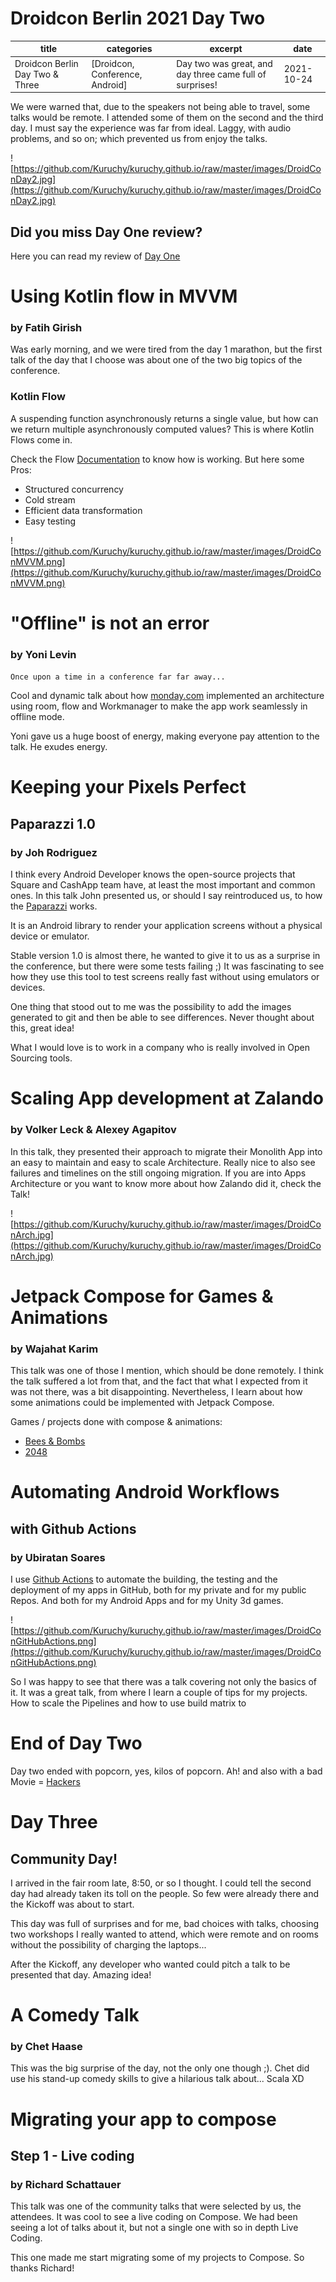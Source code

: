 # Droidcon Berlin 2021 Day Two

| title | categories | excerpt | date |
| --- | --- | --- | --- |
| Droidcon Berlin Day Two & Three | [Droidcon, Conference, Android] | Day two was great, and day three came full of surprises! | 2021-10-24 |

We were warned that, due to the speakers not being able to travel, some talks would be remote. I attended some of them on the second and the third day. I must say the experience was far from ideal. Laggy, with audio problems, and so on; which prevented us from enjoy the talks.

![https://github.com/Kuruchy/kuruchy.github.io/raw/master/images/DroidConDay2.jpg](https://github.com/Kuruchy/kuruchy.github.io/raw/master/images/DroidConDay2.jpg)

## **Did you miss Day One review?**

Here you can read my review of [Day One](https://kuruchy.github.io/droidcon-berlin-day-one/)

# **Using Kotlin flow in MVVM**

### **by Fatih Girish**

Was early morning, and we were tired from the day 1 marathon, but the first talk of the day that I choose was about one of the two big topics of the conference.

### **Kotlin Flow**

A suspending function asynchronously returns a single value, but how can we return multiple asynchronously computed values? This is where Kotlin Flows come in.

Check the Flow [Documentation](https://kotlinlang.org/docs/flow.html) to know how is working. But here some Pros:

- Structured concurrency
- Cold stream
- Efficient data transformation
- Easy testing

![https://github.com/Kuruchy/kuruchy.github.io/raw/master/images/DroidConMVVM.png](https://github.com/Kuruchy/kuruchy.github.io/raw/master/images/DroidConMVVM.png)

# **"Offline" is not an error**

### **by Yoni Levin**

`Once upon a time in a conference far far away...`

Cool and dynamic talk about how [monday.com](https://monday.com/) implemented an architecture using room, flow and Workmanager to make the app work seamlessly in offline mode.

Yoni gave us a huge boost of energy, making everyone pay attention to the talk. He exudes energy.

# **Keeping your Pixels Perfect**

## **Paparazzi 1.0**

### **by Joh Rodriguez**

I think every Android Developer knows the open-source projects that Square and CashApp team have, at least the most important and common ones. In this talk John presented us, or should I say reintroduced us, to how the [Paparazzi](https://github.com/cashapp/paparazzi) works.

It is an Android library to render your application screens without a physical device or emulator.

Stable version 1.0 is almost there, he wanted to give it to us as a surprise in the conference, but there were some tests failing ;) It was fascinating to see how they use this tool to test screens really fast without using emulators or devices.

One thing that stood out to me was the possibility to add the images generated to git and then be able to see differences. Never thought about this, great idea!

What I would love is to work in a company who is really involved in Open Sourcing tools.

# **Scaling App development at Zalando**

### **by Volker Leck & Alexey Agapitov**

In this talk, they presented their approach to migrate their Monolith App into an easy to maintain and easy to scale Architecture. Really nice to also see failures and timelines on the still ongoing migration. If you are into Apps Architecture or you want to know more about how Zalando did it, check the Talk!

![https://github.com/Kuruchy/kuruchy.github.io/raw/master/images/DroidConArch.jpg](https://github.com/Kuruchy/kuruchy.github.io/raw/master/images/DroidConArch.jpg)

# **Jetpack Compose for Games & Animations**

### **by Wajahat Karim**

This talk was one of those I mention, which should be done remotely. I think the talk suffered a lot from that, and the fact that what I expected from it was not there, was a bit disappointing. Nevertheless, I learn about how some animations could be implemented with Jetpack Compose.

Games / projects done with compose & animations:

- [Bees & Bombs](https://github.com/alexjlockwood/bees-and-bombs-compose)
- [2048](https://github.com/alexjlockwood/android-2048-compose)

# **Automating Android Workflows**

## **with Github Actions**

### **by Ubiratan Soares**

I use [Github Actions](https://docs.github.com/es/actions) to automate the building, the testing and the deployment of my apps in GitHub, both for my private and for my public Repos. And both for my Android Apps and for my Unity 3d games.

![https://github.com/Kuruchy/kuruchy.github.io/raw/master/images/DroidConGitHubActions.png](https://github.com/Kuruchy/kuruchy.github.io/raw/master/images/DroidConGitHubActions.png)

So I was happy to see that there was a talk covering not only the basics of it. It was a great talk, from where I learn a couple of tips for my projects. How to scale the Pipelines and how to use build matrix to

# **End of Day Two**

Day two ended with popcorn, yes, kilos of popcorn. Ah! and also with a bad Movie = [Hackers](https://www.imdb.com/title/tt0113243/)

# **Day Three**

## **Community Day!**

I arrived in the fair room late, 8:50, or so I thought. I could tell the second day had already taken its toll on the people. So few were already there and the Kickoff was about to start.

This day was full of surprises and for me, bad choices with talks, choosing two workshops I really wanted to attend, which were remote and on rooms without the possibility of charging the laptops...

After the Kickoff, any developer who wanted could pitch a talk to be presented that day. Amazing idea!

# **A Comedy Talk**

### **by Chet Haase**

This was the big surprise of the day, not the only one though ;). Chet did use his stand-up comedy skills to give a hilarious talk about... Scala XD

# **Migrating your app to compose**

## **Step 1 - Live coding**

### **by Richard Schattauer**

This talk was one of the community talks that were selected by us, the attendees. It was cool to see a live coding on Compose. We had been seeing a lot of talks about it, but not a single one with so in depth Live Coding.

This one made me start migrating some of my projects to Compose. So thanks Richard!